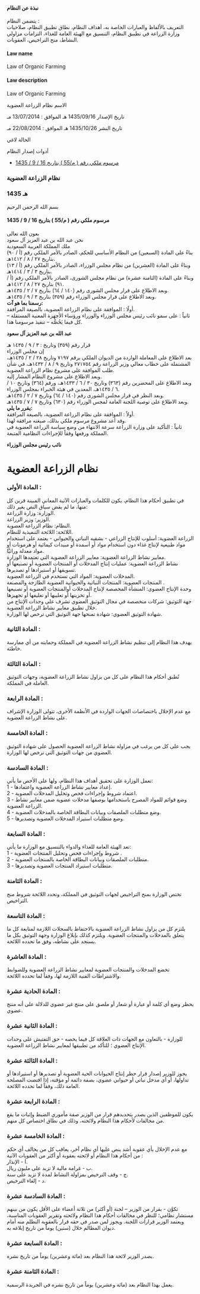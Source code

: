 #### نبذة عن النظام

يتضمن النظام :   
التعريف بالألفاظ والعبارات الخاصة به، أهداف النظام، نطاق تطبيق النظام، صلاحيات وزارة الزراعة في تطبيق النظام، التنسيق مع الهيئة العامة للغذاء، التزامات مزاولي النشاط، منح التراخيص، العقوبات. 

  


#### Law name

Law of Organic Farming 

#### Law description

Law of Organic Farming 


الاسم نظام الزراعة العضوية

تاريخ الإصدار 1435/09/16 هـ الموافق : 13/07/2014 مـ

تاريخ النشر 1435/10/26 هـ الموافق : 22/08/2014 مـ 

الحالة لاغي

أدوات إصدار النظام

  * [مرسوم ملكي رقم ( م/55 ) بتاريخ 16 / 9 / 1435](/BoeLaws/Laws/Viewer/23756645-9e07-48c9-9772-d103d528bc89?lawId=e37044a1-c673-4e80-af59-a9a700f25663)




### نظام الزراعة العضوية

### 1435 هـ

بسم الله الرحمن الرحيم

#### مرسوم ملكي رقم ( م/55 ) بتاريخ 16 / 9 / 1435

بعون الله تعالى   
نحن عبد الله بن عبد العزيز آل سعود   
ملك المملكة العربية السعودية  
بناءً على المادة (السبعين) من النظام الأساسي للحكم، الصادر بالأمر الملكي رقم (أ / ٩٠) بتاريخ ٢٧ / ٨ / ١٤١٢هـ.   
وبناءً على المادة (العشرين) من نظام مجلس الوزراء، الصادر بالأمر الملكي رقم (أ / ١٣) بتاريخ ٣ / ٣ / ١٤١٤هـ.   
وبناءً على المادة (الثامنة عشرة) من نظام مجلس الشورى، الصادر بالأمر الملكي رقم (أ / ٩١) بتاريخ ٢٧ / ٨ / ١٤١٢هـ.   
وبعد الاطلاع على قرار مجلس الشورى رقم (١٤٠ / ٦٤) بتاريخ ٧ / ٢ / ١٤٣٥هـ.   
وبعد الاطلاع على قرار مجلس الوزراء رقم (٣٥٩) بتاريخ ٣ / ٩ / ١٤٣٥هـ.   
**رسمنا بما هو آت:**  
أولًا : الموافقة على نظام الزراعة العضوية، بالصيغة المرافقة.   
ثانياً : على سمو نائب رئيس مجلس الوزراء والوزراء ورؤساء الأجهزة المعنية المستقلة – كل فيما يَخُصُّه – تنفيذ مرسومنا هذا. 

**عبد الله بن عبد العزيز آل سعود**

قرار رقم (٣٥٩) وتاريخ : ٣ / ٩ / ١٤٣٥ هـ  
إن مجلس الوزراء  
بعد الاطلاع على المعاملة الواردة من الديوان الملكي برقم ٧١٩٧ وتاريخ ٢٨ / ٢ / ١٤٣٥هـ، المشتملة على خطاب معالي وزير الزراعة رقم ٢٧١٧٥٤ وتاريخ ٩ / ٨ / ١٤٣٢هـ، في شأن طلب الموافقة على مشروع نظام الزراعة العضوية.   
وبعد الاطلاع على مشروع النظام المشار إليه.   
وبعد الاطلاع على المحضرين رقم (٣٦٣) وتاريخ ٣٠ / ٦ / ١٤٣٣هـ، ورقم (٣٦٤) وتاريخ ١٠ / ٦ / ١٤٣٥هـ، المعدين في هيئة الخبراء بمجلس الوزراء.   
وبعد النظر في قرار مجلس الشورى رقم (١٤٠ / ٦٤) وتاريخ ٧ / ٢ / ١٤٣٥هـ.  
وبعد الاطلاع على توصية اللجنة العامة لمجس الوزراء رقم (٦٣٠) وتاريخ ٧ / ٧ / ١٤٣٥هـ.   
**يقرر ما يلي:**  
أولاً : الموافقة على نظام الزراعة العضوية، بالصيغة المرافقة.   
وقد أعد مشروع مرسوم ملكي بذلك، صيغته مرافقة لهذا.   
ثانياً : التأكيد على وزارة الزراعة سرعة الانتهاء من وضع سياسة الزراعة العضوية في المملكة ورفعها وفقاً للإجراءات النظامية المتبعة.

**نائب رئيس مجلس الوزراء**

# نظام الزراعة العضوية

### المادة الأولى : 

في تطبيق أحكام هذا النظام، يكون للكلمات والعبارات الآتية المعاني المبينة قرين كل منها، ما لم يقض سياق النص بغير ذلك:  
الوزارة: وزارة الزراعة.  
الوزير: وزير الزراعة.  
النظام: نظام الزراعة العضوية.  
اللائحة: اللائحة التنفيذية للنظام.  
الزراعة العضوية: أسلوب للإنتاج الزراعي - بشقيه النباتي والحيواني - يعتمد على استخدام مواد طبيعية لإنتاج غذاء دون استخدام مواد أو أسمدة أو مبيدات كيمائية أو هرمونات أو مواد معدلة وراثيًّا.  
معايير نشاط الزراعة العضوية: معايير الزراعة العضوية التي تعتمدها الوزارة.  
نشاط الزراعة العضوية: عمليات إنتاج المدخلات أو المنتجات العضوية أو تصنيعها أو تسويقها أو استيرادها أو تصديرها.  
المدخلات العضوية: المواد التي تستخدم في الزراعة العضوية.   
المنتجات العضوية: المنتجات النباتية والحيوانية العضوية الطازجة والمصنعة .  
وحدة الإنتاج العضوي: المنشأة المخصصة لإنتاج المدخلات أوالمنتجات العضوية أو تصنيعها أو تخزينها أو تعليبها أو تغليفها أو تجهيزها.  
جهة التوثيق: شركات متخصصة في مجال التوثيق العضوي تشرف على وحدات الإنتاج من خلال تطبيق معايير نشاط الزراعة العضوية.  
شهادة التوثيق العضوي: شهادة تمنحها جهة التوثيق التي ترخص لها الوزارة. 

### المادة الثانية : 

يهدف هذا النظام إلى تنظيم نشاط الزراعة العضوية في المملكة وحمايته من أي ممارسة خاطئة. 

### المادة الثالثة : 

تُطبق أحكام هذا النظام على كل من يزاول نشاط الزراعة العضوية، وجهات التوثيق العاملة في المملكة. 

### المادة الرابعة : 

مع عدم الإخلال باختصاصات الجهات الواردة في الأنظمة الأخرى، تتولى الوزارة الإشراف على نشاط الزراعة العضوية. 

### المادة الخامسة : 

يجب على كل من يرغب في مزاولة نشاط الزراعة العضوية الحصول على شهادة التوثيق العضوي من جهات التوثيق التي ترخص لها الوزارة. 

### المادة السادسة : 

تعمل الوزارة على تحقيق أهداف هذا النظام، ولها على الأخص ما يأتي:   
1 - إعداد معايير نشاط الزراعة العضوية واعتمادها.  
2 - اعتماد شروط وإجراءات فحص وتحليل المدخلات العضوية.  
3 - وضع قوائم للمواد المصرح باستخدامها بوصفها مدخلات عضوية ضمن معايير نشاط الزراعة العضوية.  
4 - وضع متطلبات الملصقات وبيانات البطاقة الخاصة بالمدخلات العضوية.  
5 - وضع متطلبات استيراد المدخلات العضوية وتصديرها. 

### المادة السابعة : 

تعد الهيئة العامة للغذاء والدواء بالتنسيق مع الوزارة ما يأتي:   
1 - شروط وإجراءات فحص وتحليل المنتجات العضوية .  
2 - متطلبات الملصقات وبيانات البطاقة الخاصة بالمنتجات العضوية.  
3 - متطلبات استيراد المنتجات العضوية وتصديرها. 

### المادة الثامنة : 

تختص الوزارة بمنح التراخيص لجهات التوثيق في المملكة، وتحدد اللائحة شروط منح التراخيص. 

### المادة التاسعة : 

يلتزم كل من يزاول نشاط الزراعة العضوية بالاحتفاظ بالسجلات اللازمة لمتابعة كل ما يتعلق بالمدخلات والمنتجات العضوية. ويلتزم كذلك بإبلاغ الوزارة وجهة التوثيق بكل ما يستجد على نشاطه، وفق ما تحدده اللائحة. 

### المادة العاشرة : 

تخضع المدخلات والمنتجات العضوية لمعايير نشاط الزراعة العضوية وللضوابط والاشتراطات الفنية اللازمة لها، وفقاً لما تحدده اللائحة. 

### المادة الحادية عشرة : 

يحظر وضع أي كلمة أو عبارة أو شعار أو ملصق على منتج غير عضوي للدلالة على أنه منتج عضوي. 

### المادة الثانية عشرة : 

للوزارة - بالتعاون مع الجهات ذات العلاقة كل فيما يخصه - حق التفتيش على وحدات الإنتاج العضوي ؛ للتأكد من تطبيقها لمعايير نشاط الزراعة العضوية. 

### المادة الثالثة عشرة : 

يجوز للوزير إصدار قرار حظر إنتاج الحيوانات الحية العضوية أو تصديرها أو استيرادها أو تداولها، أو أي مدخل نباتي أو حيواني عضوي، بصفة دائمة أو مؤقتة، إذا اقتضت المصلحة العامة ذلك، وفقاً لما تحدده اللائحة. 

### المادة الرابعة عشرة : 

يكون للموظفين الذين يصدر بتحديدهم قرار من الوزير صفة مأموري الضبط وإثبات ما يقع من مخالفات لأحكام هذا النظام ولائحته، وذلك في نطاق اختصاص كل منهم. 

### المادة الخامسة عشرة : 

مع عدم الإخلال بأي عقوبة أشد ينص عليها أي نظام آخر، يعاقب كل من يخالف أي حكم من أحكام هذا النظام أو لائحته بعقوبة أو أكثر من العقوبات الآتية :   
أ - الإنذار.  
ب - غرامة مالية لا تزيد على مليون ريال.  
ج - وقف الترخيص بمزاولة النشاط لمدة لا تزيد على سنة.  
د - إلغاء الترخيص. 

### المادة السادسة عشرة : 

تكوَّن - بقرار من الوزير – لجنة (أو أكثر) من ثلاثة أعضاء على الأقل يكون من بينهم مستشار نظامي؛ للنظر في مخالفات أحكام هذا النظام ولائحته وتقرير العقوبات المناسبة، ويعتمد الوزير قرارات اللجنة. ويجوز لمن صدر في حقه قرار بالعقوبة التظلم منه أمام ديوان المظالم خلال (ستين) يوماً من تاريخ إبلاغه به. 

### المادة السابعة عشرة : 

يصدر الوزير لائحة هذا النظام بعد (مائة وعشرين) يوماً من تاريخ نشره. 

### المادة الثامنة عشرة : 

يعمل بهذا النظام بعد (مائة وعشرين) يوماً من تاريخ نشره في الجريدة الرسمية. 
